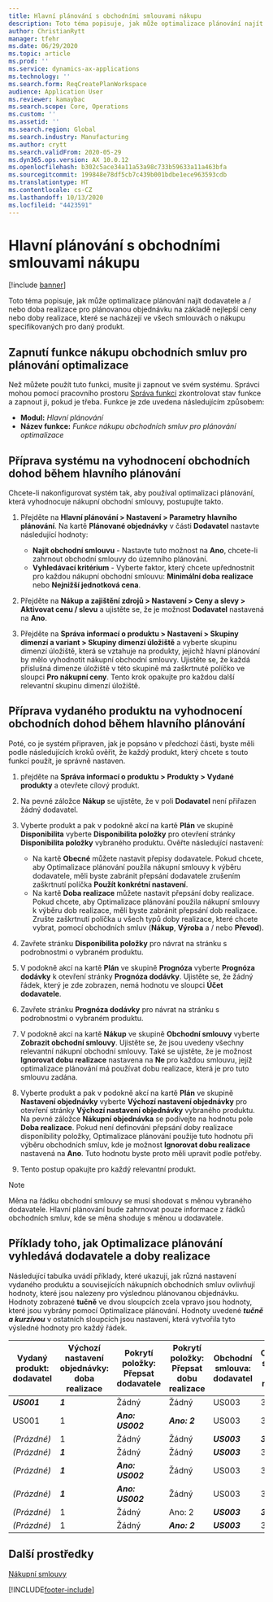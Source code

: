 ```yaml
---
title: Hlavní plánování s obchodními smlouvami nákupu
description: Toto téma popisuje, jak může optimalizace plánování najít dodavatele a / nebo doby realizace pro plánovanou objednávku na základě nejlepší ceny nebo doby realizace, které se nacházejí ve smlouvách o nákupu.
author: ChristianRytt
manager: tfehr
ms.date: 06/29/2020
ms.topic: article
ms.prod: ''
ms.service: dynamics-ax-applications
ms.technology: ''
ms.search.form: ReqCreatePlanWorkspace
audience: Application User
ms.reviewer: kamaybac
ms.search.scope: Core, Operations
ms.custom: ''
ms.assetid: ''
ms.search.region: Global
ms.search.industry: Manufacturing
ms.author: crytt
ms.search.validFrom: 2020-05-29
ms.dyn365.ops.version: AX 10.0.12
ms.openlocfilehash: b302c5ace34a11a53a98c733b59633a11a463bfa
ms.sourcegitcommit: 199848e78df5cb7c439b001bdbe1ece963593cdb
ms.translationtype: HT
ms.contentlocale: cs-CZ
ms.lasthandoff: 10/13/2020
ms.locfileid: "4423591"
---
```

# <a name="master-planning-with-purchase-trade-agreements"></a>Hlavní plánování s obchodními smlouvami nákupu

[!include [banner](../../includes/banner.md)]

Toto téma popisuje, jak může optimalizace plánování najít dodavatele a / nebo doba realizace pro plánovanou objednávku na základě nejlepší ceny nebo doby realizace, které se nacházejí ve všech smlouvách o nákupu specifikovaných pro daný produkt.

## <a name="turn-on-the-purchase-trade-agreements-for-planning-optimization-feature"></a>Zapnutí funkce nákupu obchodních smluv pro plánování optimalizace

Než můžete použít tuto funkci, musíte ji zapnout ve svém systému. Správci mohou pomocí pracovního prostoru [Správa funkcí](../../../fin-ops-core/fin-ops/get-started/feature-management/feature-management-overview.md) zkontrolovat stav funkce a zapnout ji, pokud je třeba. Funkce je zde uvedena následujícím způsobem:

- **Modul:** *Hlavní plánování*
- **Název funkce:** *Funkce nákupu obchodních smluv pro plánování optimalizace*

## <a name="prepare-your-system-to-evaluate-purchase-trade-agreements-during-master-planning"></a>Příprava systému na vyhodnocení obchodních dohod během hlavního plánování

Chcete-li nakonfigurovat systém tak, aby používal optimalizaci plánování, která vyhodnocuje nákupní obchodní smlouvy, postupujte takto.

1. Přejděte na **Hlavní plánování \> Nastavení \> Parametry hlavního plánování**. Na kartě **Plánované objednávky** v části **Dodavatel** nastavte následující hodnoty:

    - **Najít obchodní smlouvu** - Nastavte tuto možnost na **Ano**, chcete-li zahrnout obchodní smlouvy do územního plánování.
    - **Vyhledávací kritérium** - Vyberte faktor, který chcete upřednostnit pro každou nákupní obchodní smlouvu: **Minimální doba realizace** nebo **Nejnižší jednotková cena**.

1. Přejděte na **Nákup a zajištění zdrojů \> Nastavení \> Ceny a slevy \> Aktivovat cenu / slevu** a ujistěte se, že je možnost **Dodavatel** nastavená na **Ano**.
1. Přejděte na **Správa informací o produktu \> Nastavení \> Skupiny dimenzí a variant \> Skupiny dimenzí úložiště** a vyberte skupinu dimenzí úložiště, která se vztahuje na produkty, jejichž hlavní plánování by mělo vyhodnotit nákupní obchodní smlouvy. Ujistěte se, že každá příslušná dimenze úložiště v této skupině má zaškrtnuté políčko ve sloupci **Pro nákupní ceny**. Tento krok opakujte pro každou další relevantní skupinu dimenzí úložiště.

## <a name="prepare-a-released-product-to-evaluate-purchase-trade-agreements-during-master-planning"></a>Příprava vydaného produktu na vyhodnocení obchodních dohod během hlavního plánování

Poté, co je systém připraven, jak je popsáno v předchozí části, byste měli podle následujících kroků ověřit, že každý produkt, který chcete s touto funkcí použít, je správně nastaven.

1. přejděte na **Správa informací o produktu \> Produkty \> Vydané produkty** a otevřete cílový produkt.
1. Na pevné záložce **Nákup** se ujistěte, že v poli **Dodavatel** není přiřazen žádný dodavatel.
1. Vyberte produkt a pak v podokně akcí na kartě **Plán** ve skupině **Disponibilita** vyberte **Disponibilita položky** pro otevření stránky **Disponibilita položky** vybraného produktu. Ověřte následující nastavení:

    - Na kartě **Obecné** můžete nastavit přepisy dodavatele. Pokud chcete, aby Optimalizace plánování použila nákupní smlouvy k výběru dodavatele, měli byste zabránit přepsání dodavatele zrušením zaškrtnutí políčka **Použít konkrétní nastavení**.
    - Na kartě **Doba realizace** můžete nastavit přepsání doby realizace. Pokud chcete, aby Optimalizace plánování použila nákupní smlouvy k výběru dob realizace, měli byste zabránit přepsání dob realizace. Zrušte zaškrtnutí políčka u všech typů doby realizace, které chcete vybrat, pomocí obchodních smluv (**Nákup**, **Výroba** a / nebo **Převod**).

1. Zavřete stránku **Disponibilita položky** pro návrat na stránku s podrobnostmi o vybraném produktu.
1. V podokně akcí na kartě **Plán** ve skupině **Prognóza** vyberte **Prognóza dodávky** k otevření stránky **Prognóza dodávky**. Ujistěte se, že žádný řádek, který je zde zobrazen, nemá hodnotu ve sloupci **Účet dodavatele**.
1. Zavřete stránku **Prognóza dodávky** pro návrat na stránku s podrobnostmi o vybraném produktu.
1. V podokně akcí na kartě **Nákup** ve skupině **Obchodní smlouvy** vyberte **Zobrazit obchodní smlouvy**. Ujistěte se, že jsou uvedeny všechny relevantní nákupní obchodní smlouvy. Také se ujistěte, že je možnost **Ignorovat dobu realizace** nastavena na **Ne** pro každou smlouvu, jejíž optimalizace plánování má používat dobu realizace, která je pro tuto smlouvu zadána.
1. Vyberte produkt a pak v podokně akcí na kartě **Plán** ve skupině **Nastavení objednávky** vyberte **Výchozí nastavení objednávky** pro otevření stránky **Výchozí nastavení objednávky** vybraného produktu. Na pevné záložce **Nákupní objednávka** se podívejte na hodnotu pole **Doba realizace**. Pokud není definováni přepsání doby realizace disponibility položky, Optimalizace plánování použije tuto hodnotu při výběru obchodních smluv, kde je možnost **Ignorovat dobu realizace** nastavená na **Ano**. Tuto hodnotu byste proto měli upravit podle potřeby.
1. Tento postup opakujte pro každý relevantní produkt.

> [!NOTE]
> Měna na řádku obchodní smlouvy se musí shodovat s měnou vybraného dodavatele. Hlavní plánování bude zahrnovat pouze informace z řádků obchodních smluv, kde se měna shoduje s měnou u dodavatele.

## <a name="examples-of-how-planning-optimization-finds-vendor-and-lead-times"></a>Příklady toho, jak Optimalizace plánování vyhledává dodavatele a doby realizace

Následující tabulka uvádí příklady, které ukazují, jak různá nastavení vydaného produktu a souvisejících nákupních obchodních smluv ovlivňují hodnoty, které jsou nalezeny pro výslednou plánovanou objednávku. Hodnoty zobrazené **tučně** ve dvou sloupcích zcela vpravo jsou hodnoty, které jsou vybrány pomocí Optimalizace plánování. Hodnoty uvedené ***tučně a kurzívou*** v ostatních sloupcích jsou nastavení, která vytvořila tyto výsledné hodnoty pro každý řádek.

| Vydaný produkt: dodavatel | Výchozí nastavení objednávky: doba realizace | Pokrytí položky: Přepsat dodavatele | Pokrytí položky: Přepsat dobu realizace | Obchodní smlouva: dodavatel | Obchodní smlouva: doba realizace | Obchodní smlouva: Ignorovat dobu realizace | Výsledný dodavatel | Výsledná doba realizace |
| --- | --- | --- | --- | --- | --- | --- | --- | --- |
| ***US001*** | ***1*** | Žádný | Žádný | US003 | 3 | Žádný | **US001** | **1** |
| US001 | 1 | ***Ano: US002*** | ***Ano: 2*** | US003 | 3 | Žádný | **US002** | **2** |
| *(Prázdné)* | 1 | Žádný | Žádný | ***US003*** | ***3*** | Žádný | **US003** | **3** |
| *(Prázdné)* | ***1*** | Žádný | Žádný | ***US003*** | 3 | Ano | **US003** | **1** |
| *(Prázdné)* | ***1*** | ***Ano: US002*** | Žádný | US003 | 3 | Žádný | **US002** | **1** |
| *(Prázdné)* | ***1*** | ***Ano: US002*** | Žádný | US003 | 3 | Žádný | **US002** | **1** |
| *(Prázdné)* | 1 | Žádný | Ano: 2 | ***US003*** | ***3*** | Žádný | **US003** | **3** |
| *(Prázdné)* | 1 | Žádný | ***Ano: 2*** | ***US003*** | 3 | Ano | **US003** | **2** |

## <a name="additional-resources"></a>Další prostředky

[Nákupní smlouvy](../../procurement/purchase-agreements.md)


[!INCLUDE[footer-include](../../../includes/footer-banner.md)]